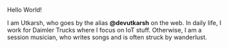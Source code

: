 Hello World! 
 
I am Utkarsh, who goes by the alias **@devutkarsh** on the web. In daily life, I work for Daimler Trucks where I focus on IoT stuff. Otherwise, I am a session musician, who writes songs and is often struck by wanderlust.
